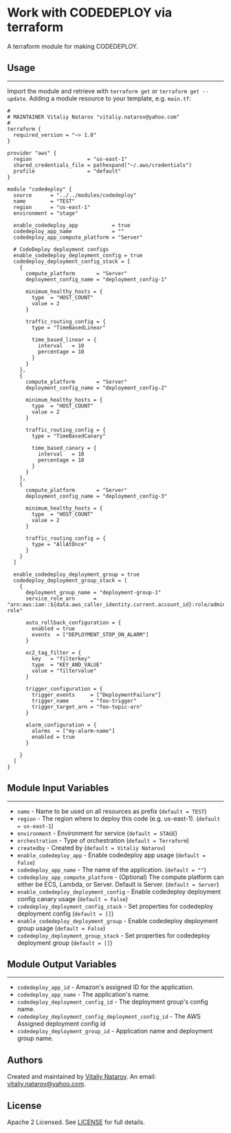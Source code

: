 # Work with CODEDEPLOY via terraform

A terraform module for making CODEDEPLOY.


## Usage
----------------------
Import the module and retrieve with ```terraform get``` or ```terraform get --update```. Adding a module resource to your template, e.g. `main.tf`:

```
#
# MAINTAINER Vitaliy Natarov "vitaliy.natarov@yahoo.com"
#
terraform {
  required_version = "~> 1.0"
}

provider "aws" {
  region                  = "us-east-1"
  shared_credentials_file = pathexpand("~/.aws/credentials")
  profile                 = "default"
}

module "codedeploy" {
  source      = "../../modules/codedeploy"
  name        = "TEST"
  region      = "us-east-1"
  environment = "stage"

  enable_codedeploy_app           = true
  codedeploy_app_name             = ""
  codedeploy_app_compute_platform = "Server"

  # CodeDeploy deployment configs
  enable_codedeploy_deployment_config = true
  codedeploy_deployment_config_stack = [
    {
      compute_platform       = "Server"
      deployment_config_name = "deployment_config-1"

      minimum_healthy_hosts = {
        type  = "HOST_COUNT"
        value = 2
      }

      traffic_routing_config = {
        type = "TimeBasedLinear"

        time_based_linear = {
          interval   = 10
          percentage = 10
        }
      }
    },
    {
      compute_platform       = "Server"
      deployment_config_name = "deployment_config-2"

      minimum_healthy_hosts = {
        type  = "HOST_COUNT"
        value = 2
      }

      traffic_routing_config = {
        type = "TimeBasedCanary"

        time_based_canary = {
          interval   = 10
          percentage = 10
        }
      }
    },
    {
      compute_platform       = "Server"
      deployment_config_name = "deployment_config-3"

      minimum_healthy_hosts = {
        type  = "HOST_COUNT"
        value = 2
      }

      traffic_routing_config = {
        type = "AllAtOnce"
      }
    }
  ]

  enable_codedeploy_deployment_group = true
  codedeploy_deployment_group_stack = [
    {
      deployment_group_name = "deployment-group-1"
      service_role_arn      = "arn:aws:iam::${data.aws_caller_identity.current.account_id}:role/admin-role"

      auto_rollback_configuration = {
        enabled = true
        events  = ["DEPLOYMENT_STOP_ON_ALARM"]
      }

      ec2_tag_filter = {
        key   = "filterkey"
        type  = "KEY_AND_VALUE"
        value = "filtervalue"
      }

      trigger_configuration = {
        trigger_events     = ["DeploymentFailure"]
        trigger_name       = "foo-trigger"
        trigger_target_arn = "foo-topic-arn"
      }

      alarm_configuration = {
        alarms  = ["my-alarm-name"]
        enabled = true
      }

    }
  ]
}

```

## Module Input Variables
----------------------
- `name` - Name to be used on all resources as prefix (`default = TEST`)
- `region` - The region where to deploy this code (e.g. us-east-1). (`default = us-east-1`)
- `environment` - Environment for service (`default = STAGE`)
- `orchestration` - Type of orchestration (`default = Terraform`)
- `createdby` - Created by (`default = Vitaliy Natarov`)
- `enable_codedeploy_app` - Enable codedeploy app usage (`default = False`)
- `codedeploy_app_name` - The name of the application. (`default = ""`)
- `codedeploy_app_compute_platform` - (Optional) The compute platform can either be ECS, Lambda, or Server. Default is Server. (`default = Server`)
- `enable_codedeploy_deployment_config` - Enable codedeploy deployment config canary usage (`default = False`)
- `codedeploy_deployment_config_stack` - Set properties for codedeploy deployment config (`default = []`)
- `enable_codedeploy_deployment_group` - Enable codedeploy deployment group usage (`default = False`)
- `codedeploy_deployment_group_stack` - Set properties for codedeploy deployment group (`default = []`)

## Module Output Variables
----------------------
- `codedeploy_app_id` - Amazon's assigned ID for the application.
- `codedeploy_app_name` - The application's name.
- `codedeploy_deployment_config_id` - The deployment group's config name.
- `codedeploy_deployment_config_deployment_config_id` - The AWS Assigned deployment config id
- `codedeploy_deployment_group_id` - Application name and deployment group name.


## Authors

Created and maintained by [Vitaliy Natarov](https://github.com/SebastianUA). An email: [vitaliy.natarov@yahoo.com](vitaliy.natarov@yahoo.com).

## License

Apache 2 Licensed. See [LICENSE](https://github.com/SebastianUA/terraform/blob/master/LICENSE) for full details.
